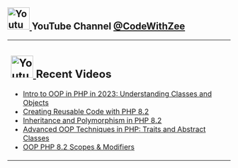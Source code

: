 ## <a href="https://www.youtube.com/channel/UCBRxDSTfr2aJVODDh4WG_7g"><img src="https://cdn.worldvectorlogo.com/logos/youtube.svg" title="YouTube ChannelDocker" alt="Youtube Channel" width="50"/> </a>   YouTube Channel [@CodeWithZee](https://www.youtube.com/@CodeWithZeee)


 
 
 <table><tr><td valign="top" width="50%">

## <a href="https://www.youtube.com/channel/UCBRxDSTfr2aJVODDh4WG_7g"><img src="https://cdn.worldvectorlogo.com/logos/youtube.svg" title="YouTube ChannelDocker" alt="Youtube Channel" width="50"/> </a>   Recent Videos     
 
<!-- YOUTUBE-VIDEOS-LIST:START -->
- [Intro to OOP in PHP in 2023: Understanding Classes and Objects](https://youtu.be/skz8vMrcrTY)
- [Creating Reusable Code with PHP 8.2](https://youtu.be/Z4w22fL1WgA)
- [Inheritance and Polymorphism in PHP 8.2](https://youtu.be/9iFcDjLOF00)
- [Advanced OOP Techniques in PHP: Traits and Abstract Classes](https://youtu.be/KVX2gbNJ8ZE)
- [OOP PHP 8.2 Scopes & Modifiers](https://youtu.be/m0Zo2oDWGDQ)
<!-- YOUTUBE-VIDEOS-LIST:END --> 
 
</td></tr></table>
